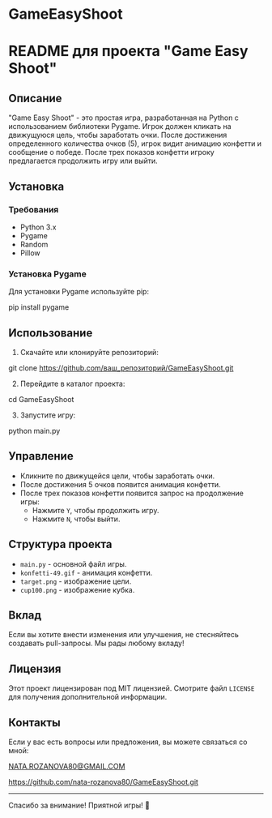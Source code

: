 # GameEasyShoot           
# README для проекта "Game Easy Shoot"

## Описание
"Game Easy Shoot" - это простая игра, разработанная на Python с использованием библиотеки Pygame. Игрок должен кликать на движущуюся цель, чтобы заработать очки. После достижения определенного количества очков (5), игрок видит анимацию конфетти и сообщение о победе. После трех показов конфетти игроку предлагается продолжить игру или выйти.

## Установка

### Требования
- Python 3.x
- Pygame
- Random
- Pillow

### Установка Pygame
Для установки Pygame используйте pip:

pip install pygame


## Использование
1. Скачайте или клонируйте репозиторий:

git clone https://github.com/ваш_репозиторий/GameEasyShoot.git

2. Перейдите в каталог проекта:

cd GameEasyShoot

3. Запустите игру:

python main.py


## Управление
- Кликните по движущейся цели, чтобы заработать очки.
- После достижения 5 очков появится анимация конфетти.
- После трех показов конфетти появится запрос на продолжение игры:
  - Нажмите `Y`, чтобы продолжить игру.
  - Нажмите `N`, чтобы выйти.

## Структура проекта
- `main.py` - основной файл игры.
- `konfetti-49.gif` - анимация конфетти.
- `target.png` - изображение цели.
- `cup100.png` - изображение кубка.

## Вклад
Если вы хотите внести изменения или улучшения, не стесняйтесь создавать pull-запросы. Мы рады любому вкладу!

## Лицензия
Этот проект лицензирован под MIT лицензией. Смотрите файл `LICENSE` для получения дополнительной информации.

## Контакты
Если у вас есть вопросы или предложения, вы можете связаться со мной:

NATA.ROZANOVA80@GMAIL.COM

https://github.com/nata-rozanova80/GameEasyShoot.git


---

Спасибо за внимание! Приятной игры! 🎉
